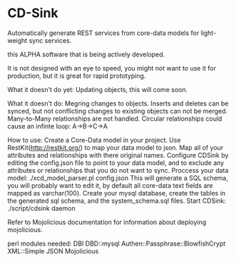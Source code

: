 CD-Sink
=======

Automatically generate REST services from core-data models for light-weight sync services.

this ALPHA software that is being actively developed.

It is not designed with an eye to speed, you might not want to use it for production, but it is great for rapid prototyping.

What it doesn't do yet:
Updating objects, this will come soon.

What it doesn't do:
Megring changes to objects.
Inserts and deletes can be synced, but not conflicting changes to existing objects can not be merged.
Many-to-Many relationships are not handled.
Circular relationships could cause an infinte loop: A->B->C->A


How to use:
Create a Core-Data model in your project.
Use RestKit(http://restkit.org/) to map your data model to json.  Map all of your attributes and relationships with there original names.
Configure CDSink by editing the config.json file to point to your data model, and to exclude any attributes or relationships that
you do not want to sync.
Proccess your data model: ./xcd_model_parser.pl config.json
This will generate a SQL schema, you will probably want to edit it, by default all core-data text fields are mapped as varchar(100).
Create your mysql database, create the tables in the generated sql schema, and the system_schema.sql files.
Start CDSink: ./script/cdsink daemon

Refer to Mojolicious documentation for information about deploying mojolicious.

perl modules needed:
DBI
DBD::mysql
Authen::Passphrase::BlowfishCrypt
XML::Simple
JSON
Mojolicious
